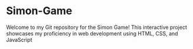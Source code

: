 # Simon-Game
Welcome to my Git repository for the Simon Game! This interactive project showcases my proficiency in web development using HTML, CSS, and JavaScript 
